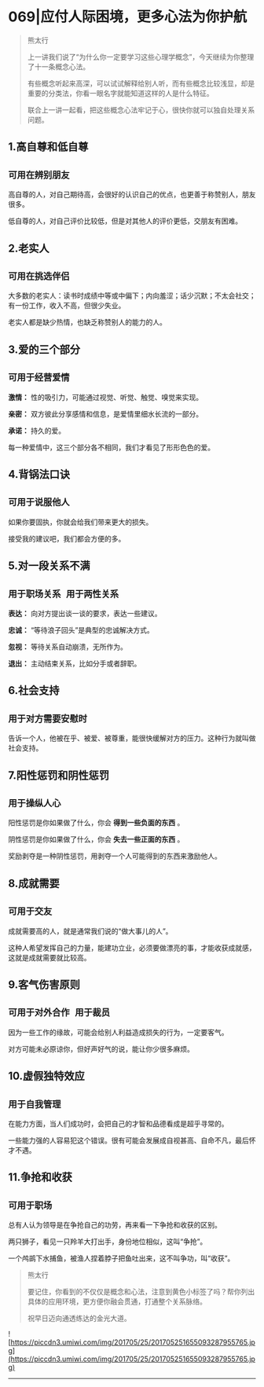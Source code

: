 # 069|应付人际困境，更多心法为你护航

> 熊太行
> 
> 上一讲我们说了“为什么你一定要学习这些心理学概念”，今天继续为你整理了十一条概念心法。
> 
> 有些概念听起来高深，可以试试解释给别人听，而有些概念比较浅显，却是重要的分类法，你看一眼名字就能知道这样的人是什么特征。
> 
> 联合上一讲一起看，把这些概念心法牢记于心，很快你就可以独自处理关系问题。

## 1.高自尊和低自尊

## `可用在辨别朋友`

高自尊的人，对自己期待高，会很好的认识自己的优点，也更善于称赞别人，朋友很多。

低自尊的人，对自己评价比较低，但是对其他人的评价更低，交朋友有困难。

## 2.老实人

## `可用在挑选伴侣`

大多数的老实人：读书时成绩中等或中偏下；内向羞涩；话少沉默；不太会社交；有一份工作，收入不高，但很少失业。

老实人都是缺少热情，也缺乏称赞别人的能力的人。

## 3.爱的三个部分

## `可用于经营爱情`

 **激情：** 性的吸引力，可能通过视觉、听觉、触觉、嗅觉来实现。

 **亲密：** 双方彼此分享感情和信息，是爱情里细水长流的一部分。

 **承诺：** 持久的爱。

每一种爱情中，这三个部分各不相同，我们才看见了形形色色的爱。

## 4.背锅法口诀

## `可用于说服他人`

如果你要固执，你就会给我们带来更大的损失。

接受我的建议吧，我们都会方便的多。

## 5.对一段关系不满

## `用于职场关系 用于两性关系`

 **表达：** 向对方提出谈一谈的要求，表达一些建议。

 **忠诚：** “等待浪子回头”是典型的忠诚解决方式。

 **忽视：** 等待关系自动崩溃，无所作为。

 **退出：** 主动结束关系，比如分手或者辞职。

## 6.社会支持

## `用于对方需要安慰时`

告诉一个人，他被在乎、被爱、被尊重，能很快缓解对方的压力。这种行为就叫做社会支持。

## 7.阳性惩罚和阴性惩罚

## `用于操纵人心`

阳性惩罚是你如果做了什么，你会 **得到一些负面的东西** 。

阴性惩罚是你如果做了什么，你会 **失去一些正面的东西** 。

奖励剥夺是一种阴性惩罚，用剥夺一个人可能得到的东西来激励他人。

## 8.成就需要

## `可用于交友`

成就需要高的人，就是通常我们说的“做大事儿的人”。

这种人希望发挥自己的力量，能建功立业，必须要做漂亮的事，才能收获成就感，这就是成就需要就比较高。

## 9.客气伤害原则

## `可用于对外合作 用于裁员`

因为一些工作的缘故，可能会给别人利益造成损失的行为，一定要客气。

对方可能未必原谅你，但好声好气的说，能让你少很多麻烦。

## 10.虚假独特效应

## `用于自我管理`

在能力方面，当人们成功时，会把自己的才智和品德看成是超乎寻常的。

一些能力强的人容易犯这个错误。很有可能会发展成自视甚高、自命不凡，最后怀才不遇。

## 11.争抢和收获

## `可用于职场`

总有人认为领导是在争抢自己的功劳，再来看一下争抢和收获的区别。

两只狮子，看见一只羚羊大打出手，身份地位相似，这叫“争抢”。

一个鸬鹚下水捕鱼，被渔人捏着脖子把鱼吐出来，这不叫争功，叫“收获”。

> 熊太行
> 
> 要记住，你看到的不仅仅是概念和心法，注意到黄色小标签了吗？帮你列出具体的应用环境，更方便你融会贯通，打通整个关系脉络。
> 
> 祝早日迈向通透练达的金光大道。    

![https://piccdn3.umiwi.com/img/201705/25/201705251655093287955765.jpg](https://piccdn3.umiwi.com/img/201705/25/201705251655093287955765.jpg)

---
